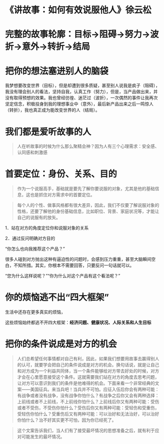 # 《讲故事：如何有效说服他人》徐云松

# 完整的故事轮廓：目标→阻碍→努力→波折→意外→转折→结局

# 把你的想法塞进别人的脑袋

我梦想要改变世界（目标），但是却遭到很多质疑，甚至别人说我是疯子（阻碍），我没有理会别人的看法，坚持自我，认真工作（努力），但是，当产品做出来，并没有取得预想的效果。我也曾经彷徨、迷茫过（波折），一次偶然的事件让我再次坚定信念，积极投身到我的理想事业中（意外），最后新产品出来之后一鸣惊人（转折），我也真正成为能改变世界的人（结局）。


# 我们都是爱听故事的人

>人在听故事的时候为什么那么聚精会神？因为人有三个心理需求：安全感、认同感和刺激感

# 首要定位：身份、关系、目的

> 作为一个说服高手，基础就是要先了解你要说服的对象，尤其是他的基础信息，这也是抓住对方需求中的首要定位。

> 每个人的个性、做事风格都有很大差异，因此，我们不仅要了解说服对象的性格，还要了解他的身份基础信息，比如职位、背景、家庭状况等，才能让自己的说服有的放矢。

1．站在对方的角度定位你和说服对象的关系

2．通过反问明确对方目的

 “你怎么也向我推荐这个产品？”

很多人碰到对方抛出这种有逼迫性的问题时，会感到压力重重，甚至大脑瞬间空白，不知所措。其实，你根本不需要回答，只要反问一句话就可以。

 “您为什么这样说呢？”“你为什么对这个产品有这个看法呢？”

# 你的烦恼逃不出“四大框架”

生活中还存在更多真实的烦恼，

这些烦恼始终都逃不开四大框架：**经济问题、健康状况、人际关系和人生目标**

# 把你的条件说成是对方的机会

> 人们总希望任何事情都对自己有利，因此，如果我们想要用故事去赢得别人的认可，就要学会把自己的条件说成是对方的机会。换句话说，就是让自己和对方成为一个利益共同体，当一个条件能够给对方带去好处的时候，对方才会在心里愿意接受这个条件。这就需要我们站在对方的角度去思考问题，让对方可以意识到我们的条件是他难得的机会。下面来看一个非常经典的文案——美国征兵。来当兵吧！当兵并不可怕。应征入伍后你会有两种可能：有战争或者没有战争，没有战争你怕什么？有战争之后你又会有两种选择：上前线或者不上前线，不上前线你怕什么？上前线后你又有两种可能：受伤或者不受伤，不受伤你怕什么？受伤后你又有两种可能：受轻伤和受重伤，受轻伤你怕什么？受重伤后又有两种可能：可以治好和无法治好，可以治好你怕什么？治不好其实更不可怕，因为你已经死了。

> 这个文案告诉我们，当人们有了接受最坏情况的思想准备之后，就有利于应对可能发生的最坏情况。

